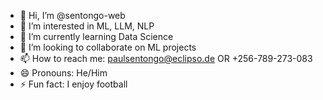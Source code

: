 - 👋 Hi, I’m @sentongo-web
- 👀 I’m interested in ML, LLM, NLP
- 🌱 I’m currently learning Data Science
- 💞️ I’m looking to collaborate on ML projects
- 📫 How to reach me: paulsentongo@eclipso.de OR +256-789-273-083
- 😄 Pronouns: He/Him
- ⚡ Fun fact: I enjoy football 

<!---
sentongo-web/sentongo-web is a ✨ special ✨ repository because its `README.md` (this file) appears on your GitHub profile.
You can click the Preview link to take a look at your changes.
--->
